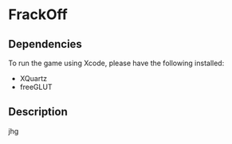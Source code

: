 # FrackOff
## Dependencies
To run the game using Xcode, please have the following installed:
* XQuartz
* freeGLUT
## Description
jhg

